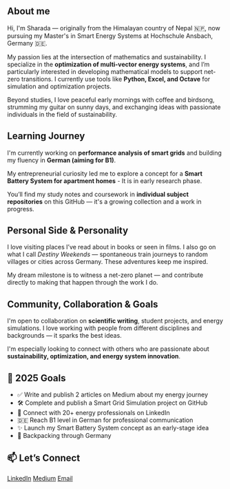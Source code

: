 ## About me
Hi, I'm Sharada — originally from the Himalayan country of Nepal 🇳🇵, now pursuing my Master's in Smart Energy Systems at Hochschule Ansbach, Germany 🇩🇪.

My passion lies at the intersection of mathematics and sustainability. I specialize in the **optimization of multi-vector energy systems**, and I’m particularly interested in developing mathematical models to support net-zero transitions. I currently use tools like **Python, Excel, and Octave** for simulation and optimization projects.

Beyond studies, I love peaceful early mornings with coffee and birdsong, strumming my guitar on sunny days, and exchanging ideas with passionate individuals in the field of sustainability.
  
## Learning Journey
I'm currently working on **performance analysis of smart grids** and building my fluency in **German (aiming for B1)**. 

My entrepreneurial curiosity led me to explore a concept for a **Smart Battery System for apartment homes** - It is in early research phase.

You’ll find my study notes and coursework in **individual subject repositories** on this GitHub — it's a growing collection and a work in progress.


## Personal Side & Personality
I love visiting places I’ve read about in books or seen in films. I also go on what I call *Destiny Weekends* — spontaneous train journeys to random villages or cities across Germany. These adventures keep me inspired.

My dream milestone is to witness a net-zero planet — and contribute directly to making that happen through the work I do.

## Community, Collaboration & Goals
I'm open to collaboration on **scientific writing**, student projects, and energy simulations. I love working with people from different disciplines and backgrounds — it sparks the best ideas.

I'm especially looking to connect with others who are passionate about **sustainability, optimization, and energy system innovation**.

## 🎯 2025 Goals
- ✅ Write and publish 2 articles on Medium about my energy journey
- 🛠️ Complete and publish a Smart Grid Simulation project on GitHub
- 🔗 Connect with 20+ energy professionals on LinkedIn
- 🇩🇪 Reach B1 level in German for professional communication
- ✨ Launch my Smart Battery System concept as an early-stage idea
- 🎒 Backpacking through Germany

  
## 📫 **Let’s Connect**
[LinkedIn](https://www.linkedin.com/in/sharada-poudel-47109b343/)
[Medium](https://medium.com/@sharadapoudel2024)
[Email](mailto:sharadapoudel2024@gmail.com)

